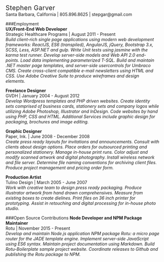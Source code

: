 <h2 style="font-weight: normal; letter-spacing: .5px; margin: 0;">Stephen Garver</h2>
Santa Barbara, California | 805.896.8625 | stepgar@gmail.com  

###Employment  
**UX/Front-End Web Developer**  
Strategic Healthcare Programs | August 2011 - Present  
_Build client-rich single page applications using modern web development frameworks: ReactJS, ES6 (transpiled), AngularJS, jQuery, Bootstrap 3.x, SCSS, Less, ASP.NET and gulp. Write Unit tests using jasmine with the karma test runner. Develop server-side models and Web API 2.0 end-points. Load data implementing parameterized T-SQL. Build and maintain .NET master page templates, and server-side usercontrols for Umbraco CMS. Create cross-client compatible e-mail newsletters using HTML and CSS. Use Adobe Creative Suite to produce wireframes and design elements._

**Freelance Designer**  
GVDH | January 2004 - August 2012  
_Develop Wordpress templates and PHP driven websites. Create identity sets comprised of business cards, stationery sets and company logos while utilizing Adobe Photoshop, Illustrator and InDesign. Code websites by hand using PHP, CSS and HTML. Additional Services include graphic design for packaging, brochures and image editing._

**Graphic Designer**  
Paper, Ink. | June 2008 - December 2008  
_Create press ready layouts for invitations and announcements. Consult with clients about design options. Place orders for outsourced printing and personalized stationery. Manage in-house print runs. Color adjust and modify scanned artwork and digital photography. Install wireless network and file server. Determine file naming conventions for archiving client files. Produce project management and pricing order form._

**Production Artist**  
Tulino Design | March 2005 - June 2007  
_Work with creative team to design press ready packaging. Produce illustrator artwork from hand drawn comprehensives. Measure from existing boxes to create dielines. Print files on 36 inch printer for prototyping. Assist in retouching and digital processing for in-house photo studio._

###Open Source Contributions
**Node Developer and NPM Package Maintainer**  
Rotu | November 2015 - Present  
_Develop and maintain Node.js application NPM package Rotu: a micro page router for the JADE template engine. Implement server-side JavaScript using ES6 syntax. Maintain project documentation using Markdown. Build Rotu-Boilerplate sample project website. Coordinate releases to Github and publishing the Rotu package to NPM._ 
